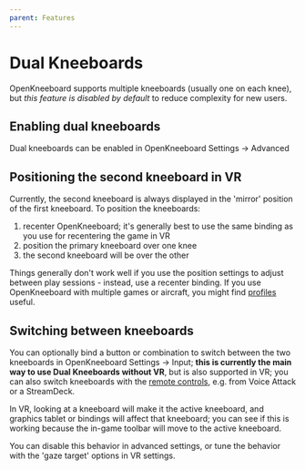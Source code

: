 ```yaml
---
parent: Features
---
```


# Dual Kneeboards

OpenKneeboard supports multiple kneeboards (usually one on each knee), but *this feature is disabled by default* to reduce complexity for new users.

## Enabling dual kneeboards

Dual kneeboards can be enabled in OpenKneeboard Settings -> Advanced

## Positioning the second kneeboard in VR

Currently, the second kneeboard is always displayed in the 'mirror' position of the first kneeboard. To position the kneeboards:

1. recenter OpenKneeboard; it's generally best to use the same binding as you use for recentering the game in VR
2. position the primary kneeboard over one knee
3. the second kneeboard will be over the other

Things generally don't work well if you use the position settings to adjust between play sessions - instead, use a recenter binding. If you use OpenKneeboard with multiple games or aircraft, you might find [profiles](./profiles.md) useful.

## Switching between kneeboards

You can optionally bind a button or combination to switch between the two kneeboards in OpenKneeboard Settings -> Input; **this is currently the main way to use Dual Kneeboards without VR**, but is also supported in VR; you can also switch kneeboards with the [remote controls](../features/remote-controls.md), e.g. from Voice Attack or a StreamDeck.

In VR, looking at a kneeboard will make it the active kneeboard, and graphics tablet or bindings will affect that kneeboard; you can see if this is working because the in-game toolbar will move to the active kneeboard.

You can disable this behavior in advanced settings, or tune the behavior with the 'gaze target' options in VR settings.